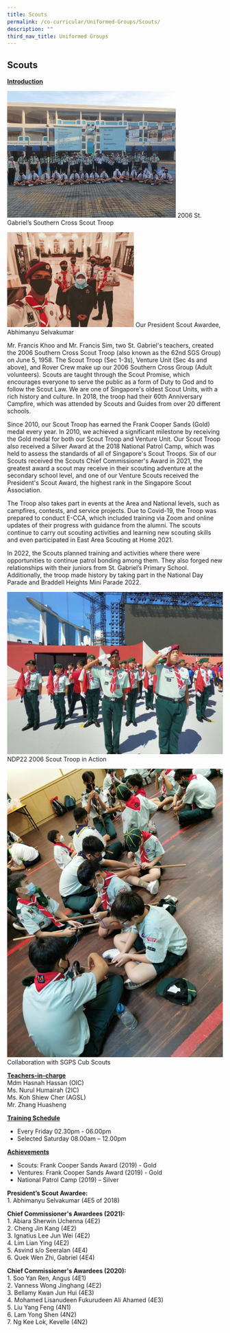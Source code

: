 ```yaml
---
title: Scouts
permalink: /co-curricular/Uniformed-Groups/Scouts/
description: ""
third_nav_title: Uniformed Groups
---
```

## Scouts

**<u>Introduction</u>**

![](/images/Scout.png)
2006 St. Gabriel’s Southern Cross Scout Troop

![](/images/Scouts%201.png)
Our President Scout Awardee, Abhimanyu Selvakumar

Mr. Francis Khoo and Mr. Francis Sim, two St. Gabriel's teachers, created the 2006 Southern Cross Scout Troop (also known as the 62nd SGS Group) on June 5, 1958. The Scout Troop (Sec 1-3s), Venture Unit (Sec 4s and above), and Rover Crew make up our 2006 Southern Cross Group (Adult volunteers). Scouts are taught through the Scout Promise, which encourages everyone to serve the public as a form of Duty to God and to follow the Scout Law. We are one of Singapore's oldest Scout Units, with a rich history and culture. In 2018, the troop had their 60th Anniversary Campfire, which was attended by Scouts and Guides from over 20 different schools.

  

Since 2010, our Scout Troop has earned the Frank Cooper Sands (Gold) medal every year. In 2010, we achieved a significant milestone by receiving the Gold medal for both our Scout Troop and Venture Unit. Our Scout Troop also received a Silver Award at the 2018 National Patrol Camp, which was held to assess the standards of all of Singapore's Scout Troops. Six of our Scouts received the Scouts Chief Commissioner's Award in 2021, the greatest award a scout may receive in their scouting adventure at the secondary school level, and one of our Venture Scouts received the President's Scout Award, the highest rank in the Singapore Scout Association.

  

The Troop also takes part in events at the Area and National levels, such as campfires, contests, and service projects. Due to Covid-19, the Troop was prepared to conduct E-CCA, which included training via Zoom and online updates of their progress with guidance from the alumni. The scouts continue to carry out scouting activities and learning new scouting skills and even participated in East Area Scouting at Home 2021.

  

In 2022, the Scouts planned training and activities where there were opportunities to continue patrol bonding among them. They also forged new relationships with their juniors from St. Gabriel’s Primary School. Additionally, the troop made history by taking part in the National Day Parade and Braddell Heights Mini Parade 2022.


![](/images/Scouts%202.jpeg)
NDP22 2006 Scout Troop in Action

![](/images/Scouts%203.jpeg)
Collaboration with SGPS Cub Scouts

**<u>Teachers-in-charge</u>**<br>
Mdm Hasnah Hassan (OIC)<br>
Ms. Nurul Humairah (2IC)<br>
Ms. Koh Shiew Cher (AGSL)<br>
Mr. Zhang Huasheng

**<u>Training Schedule</u>**
*   Every Friday 02.30pm - 06.00pm  
*   Selected Saturday 08.00am – 12.00pm


**<u>Achievements</u>**<br>
*   Scouts: Frank Cooper Sands Award (2019) - Gold<br>
*   Ventures: Frank Cooper Sands Award (2019) - Gold<br>
*   National Patrol Camp (2019) – Silver


**President’s Scout Awardee:**  
1\.  Abhimanyu Selvakumar (4E5 of 2018)

**Chief Commissioner's Awardees (2021):**  
1\.  Abiara Sherwin Uchenna (4E2)<br>
2\.  Cheng Jin Kang (4E2)<br>
3\.  Ignatius Lee Jun Wei (4E2)<br>
4\.  Lim Lian Ying (4E2)<br>
5\.  Asvind s/o Seeralan (4E4)<br>
6\.  Quek Wen Zhi, Gabriel (4E4)

**Chief Commissioner's Awardees (2020):**<br>
1\.  Soo Yan Ren, Angus (4E1)<br>
2\.  Vanness Wong Jinghang (4E2)<br>
3\.  Bellamy Kwan Jun Hui (4E3)<br>
4\.  Mohamed Lisanudeen Fukurudeen Ali Ahamed (4E3)<br>
5\.  Liu Yang Feng (4N1)<br>
6\.  Lam Yong Shen (4N2)<br>
7\.  Ng Kee Lok, Kevelle (4N2)